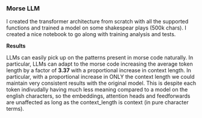 ### **Morse LLM** ###

I created the transformer architecture from scratch with all the supported functions and trained a model on some shakespear plays (500k chars). I created a nice notebook to go along with training analysis and tests.

**Results**

LLMs can easily pick up on the patterns present in morse code naturally. In particular, LLMs can adapt to the morse code increasing the average token length by a factor of **3.37** with a proportional increase in context length. In particular, with a proportional increase in ONLY the context length we could maintain very consistent results with the original model. This is despite each token indivudally having much less meaning compared to a model on the english characters, so the embeddings, attention heads and feedforwards are unaffected as long as the context_length is context (in pure character terms).
